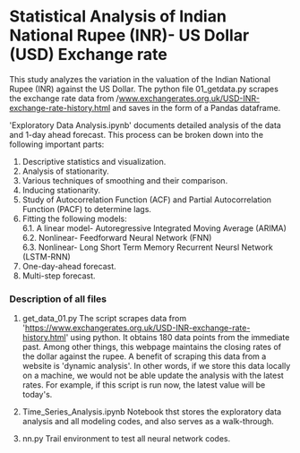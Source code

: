 # Statistical Analysis of Indian National Rupee (INR)- US Dollar (USD) Exchange rate

This study analyzes the variation in the valuation of the Indian National Rupee (INR) against the US Dollar.
The python file 01_getdata.py scrapes the exchange rate data from /www.exchangerates.org.uk/USD-INR-exchange-rate-history.html and saves in the form of a Pandas dataframe.

'Exploratory Data Analysis.ipynb' documents detailed analysis of the data and 1-day ahead forecast. This process can be broken down into the following important parts:
1. Descriptive statistics and visualization.
2. Analysis of stationarity.
3. Various techniques of smoothing and their comparison.
4. Inducing stationarity.
5. Study of Autocorrelation Function (ACF) and Partial Autocorrelation Function (PACF) to determine lags.
6. Fitting the following models:<br>
  6.1. A linear model- Autoregressive Integrated Moving Average (ARIMA)<br>
  6.2. Nonlinear- Feedforward Neural Network (FNN)<br>
  6.3. Nonlinear- Long Short Term Memory Recurrent Neursl Network (LSTM-RNN)<br>
7. One-day-ahead forecast.
8. Multi-step forecast.


### Description of all files
1. get_data_01.py
The script scrapes data from 'https://www.exchangerates.org.uk/USD-INR-exchange-rate-history.html' using python. It obtains 180 data points from the immediate past. Among other things, this webpage maintains the closing rates of the dollar against the rupee. A benefit of scraping this data from a website is 'dynamic analysis'. In other words, if we store this data locally on a machine, we would not be able update the analysis with the latest rates. For example, if this script is run now, the latest value will be today's.

2. Time_Series_Analysis.ipynb
Notebook thst stores the exploratory data analysis and all modeling codes, and also serves as a walk-through.

3. nn.py
Trail environment to test all neural network codes.

